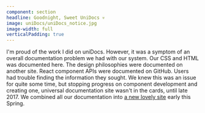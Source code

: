 ```yaml
---
component: section
headline: Goodnight, Sweet UniDocs 💀
image: uniDocs/uniDocs_notice.jpg
image-width: full
verticalPadding: true
---
```



I'm proud of the work I did on uniDocs. However, it was a symptom of an overall documentation problem we had with our system. Our CSS and HTML was documented here. The design philosophies were documented on another site. React component APIs were documented on GitHub. Users had trouble finding the information they sought. We knew this was an issue for quite some time, but stopping progress on component development and creating one, universal documentation site wasn't in the cards, until late 2017. We combined all our documentation into <a class="link--work" href="http://uniform.hudl.com" target="_blank">a new lovely site</a> early this Spring.